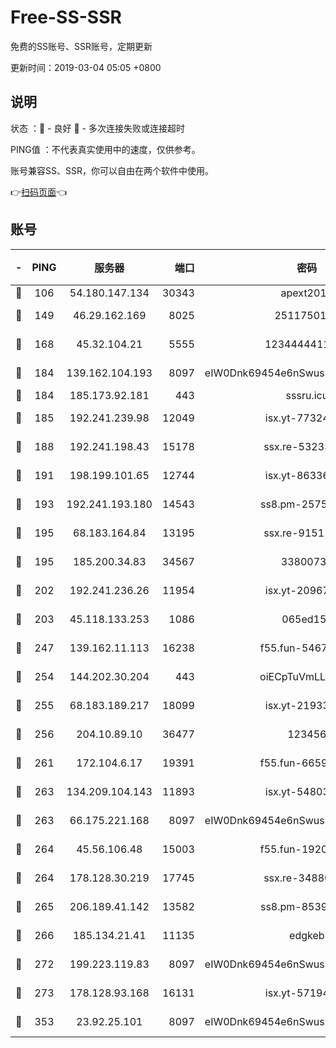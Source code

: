 # Free-SS-SSR

免费的SS账号、SSR账号，定期更新

更新时间：2019-03-04 05:05 +0800

## 说明

状态     ：🙂 - 良好 🙁 - 多次连接失败或连接超时

PING值   ：不代表真实使用中的速度，仅供参考。

账号兼容SS、SSR，你可以自由在两个软件中使用。

👉[扫码页面](https://liesauer.github.io/free-ss-ssr.github.io/)👈

## 账号

|-|PING|服务器|端口|密码|加密方式|区域|
|:----:|:----:|:-----:|-----:|:----:|:----:|:----:|
|🙂|106|54.180.147.134|30343|apext2019|chacha20|KR|
|🙂|149|46.29.162.169|8025|2511750146|aes-256-cfb|RU|
|🙂|168|45.32.104.21|5555|1234444411111|aes-256-cfb|SG|
|🙂|184|139.162.104.193|8097|eIW0Dnk69454e6nSwuspv9DmS201tQ0D|aes-256-cfb|JP|
|🙂|184|185.173.92.181|443|sssru.icu|rc4-md5|RU|
|🙂|185|192.241.239.98|12049|isx.yt-77324460|aes-256-cfb|US|
|🙂|188|192.241.198.43|15178|ssx.re-53233906|aes-256-cfb|US|
|🙂|191|198.199.101.65|12744|isx.yt-86336141|aes-256-cfb|US|
|🙂|193|192.241.193.180|14543|ss8.pm-25759164|aes-256-cfb|US|
|🙂|195|68.183.164.84|13195|ssx.re-91511451|aes-256-cfb|US|
|🙂|195|185.200.34.83|34567|33800731|aes-256-cfb|US|
|🙂|202|192.241.236.26|11954|isx.yt-20967574|aes-256-cfb|US|
|🙂|203|45.118.133.253|1086|065ed15a|aes-256-cfb|SG|
|🙂|247|139.162.11.113|16238|f55.fun-54673492|aes-256-cfb|SG|
|🙂|254|144.202.30.204|443|oiECpTuVmLLxk4Ts|aes-256-cfb|US|
|🙂|255|68.183.189.217|18099|isx.yt-21933361|aes-256-cfb|SG|
|🙂|256|204.10.89.10|36477|123456|aes-256-cfb|US|
|🙂|261|172.104.6.17|19391|f55.fun-66594253|aes-256-cfb|US|
|🙂|263|134.209.104.143|11893|isx.yt-54803040|aes-256-cfb|SG|
|🙂|263|66.175.221.168|8097|eIW0Dnk69454e6nSwuspv9DmS201tQ0D|aes-256-cfb|US|
|🙂|264|45.56.106.48|15003|f55.fun-19202286|aes-256-cfb|US|
|🙂|264|178.128.30.219|17745|ssx.re-34880503|aes-256-cfb|SG|
|🙂|265|206.189.41.142|13582|ss8.pm-85391880|aes-256-cfb|SG|
|🙂|266|185.134.21.41|11135|edgkeb|aes-256-cfb|GB|
|🙂|272|199.223.119.83|8097|eIW0Dnk69454e6nSwuspv9DmS201tQ0D|aes-256-cfb|US|
|🙂|273|178.128.93.168|16131|isx.yt-57194887|aes-256-cfb|SG|
|🙂|353|23.92.25.101|8097|eIW0Dnk69454e6nSwuspv9DmS201tQ0D|aes-256-cfb|US|
